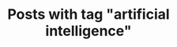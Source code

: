 ---
layout: tag_posts
title: Posts with tag "artificial intelligence"
tag: artificial intelligence
---